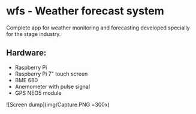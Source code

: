 # wfs - Weather forecast system

Complete app for weather monitoring and forecasting developed specially for the stage industry.

## Hardware:
 - Raspberry Pi
 - Raspberry Pi 7" touch screen
 - BME 680
 - Anemometer with pulse signal
 - GPS NEO5 module

![Screen dump](img/Capture.PNG =300x)
